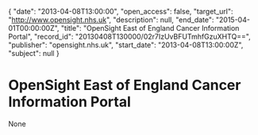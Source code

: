 {
  "date": "2013-04-08T13:00:00", 
  "open_access": false, 
  "target_url": "http://www.opensight.nhs.uk", 
  "description": null, 
  "end_date": "2015-04-01T00:00:00Z", 
  "title": "OpenSight East of England Cancer Information Portal", 
  "record_id": "20130408T130000/02r7IzUvBFUTmhfGzuXHTQ==", 
  "publisher": "opensight.nhs.uk", 
  "start_date": "2013-04-08T13:00:00Z", 
  "subject": null
}

# OpenSight East of England Cancer Information Portal

None